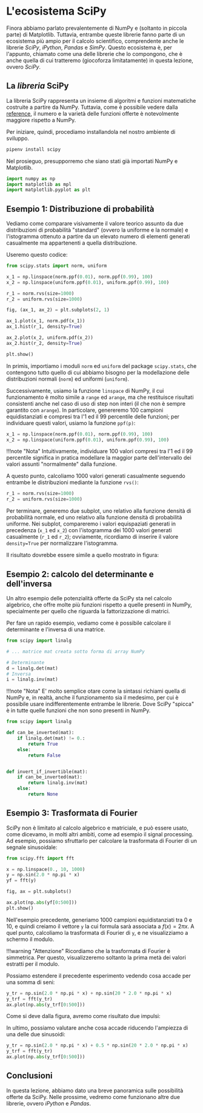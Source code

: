 # L'ecosistema SciPy

Finora abbiamo parlato prevalentemente di NumPy e (soltanto in piccola parte) di Matplotlib. Tuttavia, entrambe queste librerie fanno parte di un ecosistema più ampio per il calcolo scientifico, comprendente anche le librerie *SciPy*, *iPython*, *Pandas* e *SimPy*. Questo ecosistema è, per l'appunto, chiamato come una delle librerie che lo compongono, che è anche quella di cui tratteremo (giocoforza limitatamente) in questa lezione, ovvero *SciPy*.

## La *libreria* SciPy

La libreria SciPy rappresenta un insieme di algoritmi e funzioni matematiche costruite a partire da NumPy. Tuttavia, come è possibile vedere dalla [reference](https://docs.scipy.org/doc/scipy/reference/), il numero e la varietà delle funzioni offerte è notevolmente maggiore rispetto a NumPy.

Per iniziare, quindi, procediamo installandola nel nostro ambiente di sviluppo.

```py
pipenv install scipy
```

Nel prosieguo, presupporremo che siano stati già importati NumPy e Matplotlib.

```py
import numpy as np
import matplotlib as mpl
import matplotlib.pyplot as plt
```

## Esempio 1: Distribuzione di probabilità

Vediamo come comparare visivamente il valore teorico assunto da due distribuzioni di probabilità "standard" (ovvero la uniforme e la normale) e l'istogramma ottenuto a partire da un elevato numero di elementi generati casualmente ma appartenenti a quella distribuzione.

Useremo questo codice:

```py linenums="1"
from scipy.stats import norm, uniform

x_1 = np.linspace(norm.ppf(0.01), norm.ppf(0.99), 100)
x_2 = np.linspace(uniform.ppf(0.01), uniform.ppf(0.99), 100)

r_1 = norm.rvs(size=1000)
r_2 = uniform.rvs(size=1000)

fig, (ax_1, ax_2) = plt.subplots(2, 1)

ax_1.plot(x_1, norm.pdf(x_1))
ax_1.hist(r_1, density=True)

ax_2.plot(x_2, uniform.pdf(x_2))
ax_2.hist(r_2, density=True)

plt.show()
```

In primis, importiamo i moduli `norm` ed `uniform` del package `scipy.stats`, che contengono tutto quello di cui abbiamo bisogno per la modellazione delle distribuzioni normali (`norm`) ed uniformi (`uniform`).

Successivamente, usiamo la funzione `linspace` di NumPy, il cui funzionamento è molto simile a `range` ed `arange`, ma che restituisce risultati consistenti anche nel caso di uso di step non interi (il che non è sempre garantito con `arange`). In particolare, genereremo 100 campioni equidistanziati e compresi tra l'1 ed il 99 percentile delle funzioni; per individuare questi valori, usiamo la funzione `ppf(p)`:

```py
x_1 = np.linspace(norm.ppf(0.01), norm.ppf(0.99), 100)
x_2 = np.linspace(uniform.ppf(0.01), uniform.ppf(0.99), 100)
```

!!!note "Nota"
	Intuitivamente, individuare 100 valori compresi tra l'1 ed il 99 percentile significa in pratica modellare la maggior parte dell'intervallo dei valori assunti "normalmente" dalla funzione.

A questo punto, calcoliamo 1000 valori generati casualmente seguendo entrambe le distribuzioni mediante la funzione `rvs()`:

```py
r_1 = norm.rvs(size=1000)
r_2 = uniform.rvs(size=1000)
```

Per terminare, generemo due subplot, uno relativo alla funzione densità di probabilità normale, ed uno relativo alla funzione densità di probabilità uniforme. Nei subplot, compareremo i valori equispaziati generati in precedenza (`x_1` ed `x_2`) con l'istogramma dei 1000 valori generati casualmente (`r_1` ed `r_2`); ovviamente, ricordiamo di inserire il valore `density=True` per normalizzare l'istogramma.

Il risultato dovrebbe essere simile a quello mostrato in figura:

<!-- TODO IMAGE -->

## Esempio 2: calcolo del determinante e dell'inversa

Un altro esempio delle potenzialità offerte da SciPy sta nel calcolo algebrico, che offre molte più funzioni rispetto a quelle presenti in NumPy, specialmente per quello che riguarda la fattorizzazione di matrici.

Per fare un rapido esempio, vediamo come è possibile calcolare il determinante e l'inversa di una matrice.

```py
from scipy import linalg

# ... matrice mat creata sotto forma di array NumPy

# Determinante
d = linalg.det(mat)
# Inversa
i = linalg.inv(mat)
```

!!!note "Nota"
	E' molto semplice otare come la sintassi richiami quella di NumPy e, in realtà, anche il funzionamento sia il medesimo, per cui è possibile usare indifferentemente entrambe le librerie. Dove SciPy "spicca" è in tutte quelle funzioni che non sono presenti in NumPy.

<!-- TODO il seguente deve diventare un esercizio -->

```py
from scipy import linalg

def can_be_inverted(mat):
	if linalg.det(mat) != 0.:
		return True
	else:
		return False


def invert_if_invertible(mat):
	if can_be_inverted(mat):
		return linalg.inv(mat)
	else:
		return None
```

## Esempio 3: Trasformata di Fourier

SciPy non è limitato al calcolo algebrico e matriciale, e può essere usato, come dicevamo, in molti altri ambiti, come ad esempio il signal processing. Ad esempio, possiamo sfruttarlo per calcolare la trasformata di Fourier di un segnale sinusoidale:

```py
from scipy.fft import fft

x = np.linspace(0., 10, 1000)
y = np.sin(2.0 * np.pi * x)
yf = fft(y)

fig, ax = plt.subplots()

ax.plot(np.abs(yf[0:500]))
plt.show()
```

Nell'esempio precedente, generiamo 1000 campioni equidistanziati tra 0 e 10, e quindi creiamo il vettore `y` la cui formula sarà associata a $f(x) = 2\pi x$. A quel punto, calcoliamo la trasformata di Fourier di `y`, e ne visualizziamo a schermo il modulo.

<!-- TODO figura -->

!!!warning "Attenzione"
	Ricordiamo che la trasformata di Fourier è simmetrica. Per questo, visualizzeremo soltanto la prima metà dei valori estratti per il modulo.

Possiamo estendere il precedente esperimento vedendo cosa accade per una somma di seni:

```py
y_tr = np.sin(2.0 * np.pi * x) + np.sin(20 * 2.0 * np.pi * x)
y_trf = fft(y_tr)
ax.plot(np.abs(y_trf[0:500]))
```

Come si deve dalla figura, avremo come risultato due impulsi:

<!-- TODO figura -->

In ultimo, possiamo valutare anche cosa accade riducendo l'ampiezza di una delle due sinusoidi:

```py
y_tr = np.sin(2.0 * np.pi * x) + 0.5 * np.sin(20 * 2.0 * np.pi * x)
y_trf = fft(y_tr)
ax.plot(np.abs(y_trf[0:500]))
```

<!-- TODO figura -->

## Conclusioni

In questa lezione, abbiamo dato una breve panoramica sulle possibilità offerte da SciPy. Nelle prossime, vedremo come funzionano altre due librerie, ovvero *iPython* e *Pandas*.
